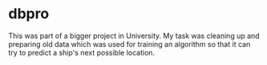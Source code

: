 # dbpro
This was part of a bigger project in University. My task was cleaning up and preparing old data which was used for 
training an algorithm so that it can try to predict a ship's next possible location. 
